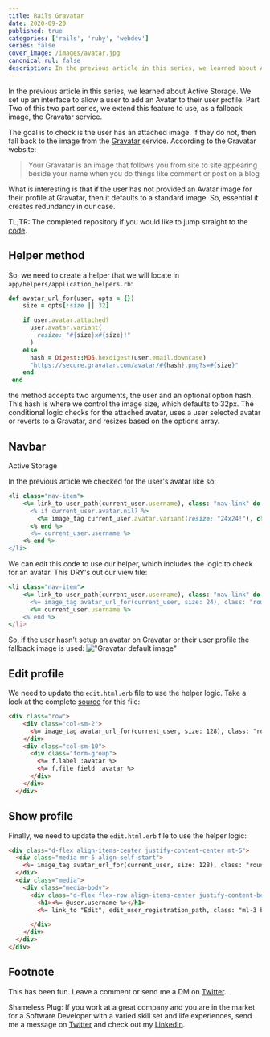 ```yaml
---
title: Rails Gravatar
date: 2020-09-20
published: true
categories: ['rails', 'ruby', 'webdev']
series: false
cover_image: /images/avatar.jpg
canonical_rul: false
description: In the previous article in this series, we learned about Active Storage. We set up an interface to allow a user to add an Avatar to their user profile. Part Two of this two part series, we extend this feature to use, as a fallback image, the Gravatar service.
---
```


In the previous article in this series, we learned about Active Storage. We set up an interface to allow a user to add an Avatar to their user profile. Part Two of this two part series, we extend this feature to use, as a fallback image, the Gravatar service.

The goal is to check is the user has an attached image. If they do not, then fall back to the image from the [Gravatar](https://en.gravatar.com/) service. According to the Gravatar website:

> Your Gravatar is an image that follows you from site to site appearing beside your name when you do things like comment or post on a blog

What is interesting is that if the user has not provided an Avatar image for their profile at Gravatar, then it defaults to a standard image. So, essential it creates redundancy in our case.

TL;TR:  The completed repository if you would like to jump straight to the [code](https://github.com/eclectic-coding/article_active_storage).

## Helper method
So, we need to create a helper that we will locate in `app/helpers/application_helpers.rb`:
```ruby
def avatar_url_for(user, opts = {})
    size = opts[:size || 32]

    if user.avatar.attached?
      user.avatar.variant(
        resize: "#{size}x#{size}!"
      )
    else
      hash = Digest::MD5.hexdigest(user.email.downcase)
      "https://secure.gravatar.com/avatar/#{hash}.png?s=#{size}"
    end
 end
 ```
the method accepts two arguments, the user and an optional option hash. This hash is where we control the image size, which defaults to 32px. The conditional logic checks for the attached avatar, uses a user selected avatar or reverts to a Gravatar, and resizes based on the options array.

## Navbar
Active Storage

In the previous article we checked for the user's avatar like so:
```ruby
<li class="nav-item">
    <%= link_to user_path(current_user.username), class: "nav-link" do %>
      <% if current_user.avatar.nil? %>
        <%= image_tag current_user.avatar.variant(resize: "24x24!"), class: "mr-1" %>
      <% end %>
      <%= current_user.username %>
    <% end %>
</li>
```
We can edit this code to use our helper, which includes the logic to check for an avatar. This DRY's out our view file:
```ruby
<li class="nav-item">
    <%= link_to user_path(current_user.username), class: "nav-link" do %>
      <%= image_tag avatar_url_for(current_user, size: 24), class: "rounded-circle mr-1" %>
      <%= current_user.username %>
    <% end %>
</li>
```
So, if the user hasn't setup an avatar on Gravatar or their user profile the fallback image is used:
!["Gravatar default image"](./images/default-gravatar.png)

## Edit profile

We need to update the `edit.html.erb` file to use the helper logic. Take a look at the complete [source](https://github.com/eclectic-coding/article_rails_gravatar/blob/main/app/views/devise/registrations/edit.html.erb) for this file:

```html
<div class="row">
    <div class="col-sm-2">
      <%= image_tag avatar_url_for(current_user, size: 128), class: "rounded-circle m-4" %>
    </div>
    <div class="col-sm-10">
      <div class="form-group">
        <%= f.label :avatar %>
        <%= f.file_field :avatar %>
      </div>
    </div>
  </div>
```

## Show profile

Finally, we need to update the `edit.html.erb` file to use the helper logic:

```html
<div class="d-flex align-items-center justify-content-center mt-5">
  <div class="media mr-5 align-self-start">
    <%= image_tag avatar_url_for(current_user, size: 128), class: "rounded-circle mr-4" %>
  </div>
  <div class="media">
    <div class="media-body">
      <div class="d-flex flex-row align-items-center justify-content-between">
        <h1><%= @user.username %></h1>
        <%= link_to "Edit", edit_user_registration_path, class: "ml-3 btn btn-secondary btn-sm" if current_user.id == @user.id %>

      </div>
    </div>
  </div>
</div>
```


## Footnote

This has been fun. Leave a comment or send me a DM on [Twitter](http://twitter.com/EclecticCoding).

Shameless Plug: If you work at a great company and you are in the market for a Software Developer with a varied skill set and life experiences, send me a message on [Twitter](http://twitter.com/EclecticCoding) and check out my [LinkedIn](http://www.linkedin.com/in/dev-chuck-smith).
